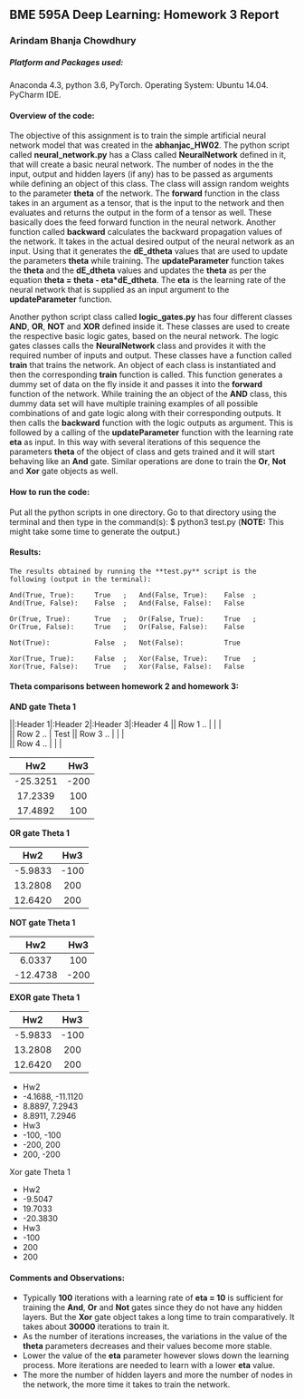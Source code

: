 ## BME 595A Deep Learning: Homework 3 Report

### Arindam Bhanja Chowdhury

##### Platform and Packages used:
Anaconda 4.3, python 3.6, PyTorch.
Operating System:   Ubuntu 14.04.
PyCharm IDE.

#### Overview of the code:
The objective of this assignment is to train the simple artificial neural network model that was created in the **abhanjac_HW02**.
The python script called **neural_network.py** has a Class called **NeuralNetwork** defined in it, that will create a basic neural network. The number of nodes in the the input, output and hidden layers (if any) has to be passed as arguments while defining an object of this class. The class will assign random weights to the parameter **theta** of the network. The **forward** function in the class takes in an argument as a tensor, that is the input to the network and then evaluates and returns the output in the form of a tensor as well. These basically does the feed forward function in the neural network. Another function called **backward** calculates the backward propagation values of the network. It takes in the actual desired output of the neural network as an input. Using that it generates the **dE_dtheta** values that are used to update the parameters **theta** while training. The **updateParameter** function takes the **theta** and the **dE_dtheta** values and updates the **theta** as per the equation **theta = theta - eta\*dE_dtheta**. The **eta** is the learning rate of the neural network that is supplied as an input argument to the **updateParameter** function.

Another python script class called **logic_gates.py** has four different classes **AND**, **OR**, **NOT** and **XOR** defined inside it. These classes are used to create the respective basic logic gates, based on the neural network. The logic gates classes calls the **NeuralNetwork** class and provides it with the required number of inputs and output. These classes have a function called **train** that trains the network. An object of each class is instantiated and then the corresponding **train** function is called. This function generates a dummy set of data on the fly inside it and passes it into the **forward** function of the network. While training the an object of the **AND** class, this dummy data set will have multiple training examples of all possible combinations of and gate logic along with their corresponding outputs. It then calls the **backward** function with the logic outputs as argument. This is followed by a calling of the **updateParameter** function with the learning rate **eta** as input. In this way with several iterations of this sequence the parameters **theta** of the object of class and gets trained and it will start behaving like an **And** gate.
Similar operations are done to train the **Or**, **Not** and **Xor** gate objects as well.

#### How to run the code:
Put all the python scripts in one directory. Go to that directory using the terminal and then type in the command(s):
$ python3 test.py
(**NOTE:** This might take some time to generate the output.)

#### Results:
```
The results obtained by running the **test.py** script is the following (output in the terminal):

And(True, True):	 True 	;	And(False, True):	 False 	;	And(True, False):	 False 	;	And(False, False):	 False

Or(True, True):		 True 	;	Or(False, True):	 True 	;	Or(True, False):	 True 	;	Or(False, False):	 False

Not(True):			 False 	;	Not(False):			 True

Xor(True, True):	 False 	;	Xor(False, True):	 True 	;	Xor(True, False):	 True 	;	Xor(False, False):	 False
```

#### Theta comparisons between homework 2 and homework 3:
**AND gate Theta 1**

||:Header 1|:Header 2|:Header 3|:Header 4
|| Row 1 .. |  |  |  
|| Row 2 .. |  Test
|| Row 3 .. |  |  |  
|| Row 4 .. |  |  |

| Hw2 | Hw3 |
|:---:|:---:|
|-25.3251|-200|
|17.2339|100|
|17.4892|100|

**OR gate Theta 1**

| Hw2 | Hw3 |
|:---:|:---:|
|-5.9833|-100|
|13.2808|200|
|12.6420|200|

**NOT gate Theta 1**

| Hw2 | Hw3 |
|:---:|:---:|
|6.0337|100|
|-12.4738|-200|

**EXOR gate Theta 1**

| Hw2 | Hw3 |
|:---:|:---:|
|-5.9833|-100|
|13.2808|200|
|12.6420|200|

- Hw2                   
- -4.1688, -11.1120     
-  8.8897,   7.2943     
-  8.8911,   7.2946     
- Hw3
- -100, -100
- -200, 200
- 200, -200

Xor gate Theta 1
- Hw2             
- -9.5047       
- 19.7033       
- -20.3830      
- Hw3
- -100
- 200
- 200

#### Comments and Observations:
* Typically **100** iterations with a learning rate of **eta = 10** is sufficient for training the **And**, **Or** and **Not** gates since they do not have any hidden layers. But the **Xor** gate object takes a long time to train comparatively.
It takes about **30000** iterations to train it.
* As the number of iterations increases, the variations in the value of the **theta** parameters decreases and their values become more stable. 
* Lower the value of the **eta** parameter however slows down the learning process. More iterations are needed to learn with a lower **eta** value.
* The more the number of hidden layers and more the number of nodes in the network, the more time it takes to train the network.

